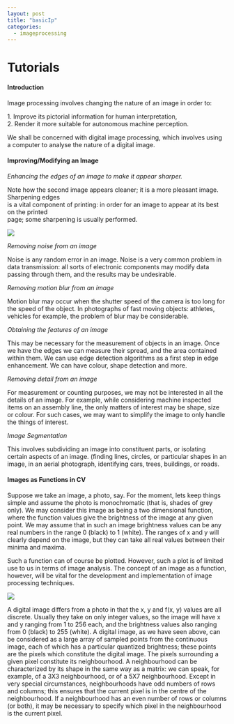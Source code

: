 ```yaml
---
layout: post
title: "basicIp"
categories:
  - imageprocessing
---
```

# Tutorials

#### Introduction

Image processing involves changing the nature of an image in order to:

1\. Improve its pictorial information for human interpretation,  
2\. Render it more suitable for autonomous machine perception.

We shall be concerned with digital image processing, which involves using a computer to analyse the nature of a digital image.

#### Improving/Modifying an Image

_Enhancing the edges of an image to make it appear sharper._

Note how the second image appears cleaner; it is a more pleasant image. Sharpening edges  
is a vital component of printing: in order for an image to appear at its best on the printed  
page; some sharpening is usually performed.

![][1]

_Removing noise from an image_

Noise is any random error in an image. Noise is a very common problem in data transmission: all sorts of electronic components may modify data passing through them, and the results may be undesirable.

_Removing motion blur from an image_

Motion blur may occur when the shutter speed of the camera is too long for the speed of the object. In photographs of fast moving objects: athletes, vehicles for example, the problem of blur may be considerable.

_Obtaining the features of an image_

This may be necessary for the measurement of objects in an image. Once we have the edges we can measure their spread, and the area contained within them. We can use edge detection algorithms as a first step in edge enhancement. We can have colour, shape detection and more.

_Removing detail from an image_

For measurement or counting purposes, we may not be interested in all the details of an image. For example, while considering machine inspected items on an assembly line, the only matters of interest may be shape, size or colour. For such cases, we may want to simplify the image to only handle the things of interest.

_Image Segmentation_

This involves subdividing an image into constituent parts, or isolating certain aspects of an image. (finding lines, circles, or particular shapes in an image, in an aerial photograph, identifying cars, trees, buildings, or roads.

#### Images as Functions in CV

Suppose we take an image, a photo, say. For the moment, lets keep things simple and assume the photo is monochromatic (that is, shades of grey only). We may consider this image as being a two dimensional function, where the function values give the brightness of the image at any given point. We may assume that in such an image brightness values can be any real numbers in the range 0 (black) to 1 (white). The ranges of x and y will clearly depend on the image, but they can take all real values between their minima and maxima.

Such a function can of course be plotted. However, such a plot is of limited use to us in terms of image analysis. The concept of an image as a function, however, will be vital for the development and implementation of image processing techniques.

![][2]

A digital image differs from a photo in that the x, y and f(x, y) values are all discrete. Usually they take on only integer values, so the image will have x and y ranging from 1 to 256 each, and the brightness values also ranging from 0 (black) to 255 (white). A digital image, as we have seen above, can be considered as a large array of sampled points from the continuous image, each of which has a particular quantized brightness; these points are the pixels which constitute the digital image. The pixels surrounding a given pixel constitute its neighbourhood. A neighbourhood can be characterized by its shape in the same way as a matrix: we can speak, for example, of a 3X3 neighbourhood, or of a 5X7 neighbourhood. Except in very special circumstances, neighbourhoods have odd numbers of rows and columns; this ensures that the current pixel is in the centre of the neighbourhood. If a neighbourhood has an even number of rows or columns (or both), it may be necessary to specify which pixel in the neighbourhood is the current pixel.

[1]: https://lh3.googleusercontent.com/l8PujSmD1DP7350vjuO-42RVynDQEVb8i3JOK88tAsuDHS3Y85z64DOmp3fq1b1dFGJYzs91SA6vmGCmWM4XqKDFRkfQYebYlOO6sJw74Szp9ZciByFRCqSY
[2]: https://lh5.googleusercontent.com/YaqhaisBtAsyy7LYom8uqBTvckS1xB3MtMHgFGKtK65WlKRmKsdM4Wms8QeuCjPvWxcQOOu7c2PquXl4PI7yT9jucFZgUCG0Yq2EKQy1X6OUAlIAMkk9a_i2
